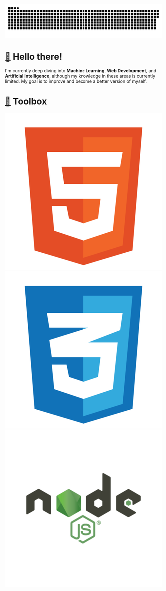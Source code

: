 <picture>
  <source media="(prefers-color-scheme: dark)" srcset="https://raw.githubusercontent.com/moodpanda/moodpanda/output/github-contribution-grid-snake-dark.svg">
  <source media="(prefers-color-scheme: light)" srcset="https://raw.githubusercontent.com/moodpanda/moodpanda/output/github-contribution-grid-snake.svg">
  <img alt="github contribution grid snake animation" src="https://raw.githubusercontent.com/moodpanda/moodpanda/output/github-contribution-grid-snake.svg">
</picture>

# [👋](https://emojipedia.org/waving-hand) Hello there!

I'm currently deep diving into **Machine Learning**, **Web Development**, and **Artificial Intelligence**, although my knowledge in these areas is currently limited. My goal is to improve and become a better version of myself.

# [🧰](https://emojipedia.org/toolbox) Toolbox
<picture>
  <source media="(prefers-color-scheme: dark)" srcset="/icons/html.svg">
  <source media="(prefers-color-scheme: light)" srcset="/icons/html.svg">
  <img alt="github contribution grid snake animation" src="/icons/html.svg">
</picture>
<picture>
  <source media="(prefers-color-scheme: dark)" srcset="/icons/css.svg">
  <source media="(prefers-color-scheme: light)" srcset="/icons/css.svg">
  <img alt="github contribution grid snake animation" src="/icons/css.svg">
</picture> 
<picture>
  <source media="(prefers-color-scheme: dark)" srcset="/icons/node-js.svg">
  <source media="(prefers-color-scheme: light)" srcset="/icons/node-js.svg">
  <img alt="github contribution grid snake animation" src="/icons/node-js.svg">
</picture>
